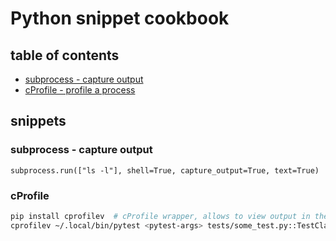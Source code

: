 
# Python snippet cookbook

## table of contents

- [subprocess - capture output](#subprocess---capture-output)
- [cProfile - profile a process](#cProfile)

## snippets

### subprocess - capture output

```python3
subprocess.run(["ls -l"], shell=True, capture_output=True, text=True)
```

### cProfile

```sh
pip install cprofilev  # cProfile wrapper, allows to view output in the browser
cprofilev ~/.local/bin/pytest <pytest-args> tests/some_test.py::TestClass::test_method
```
